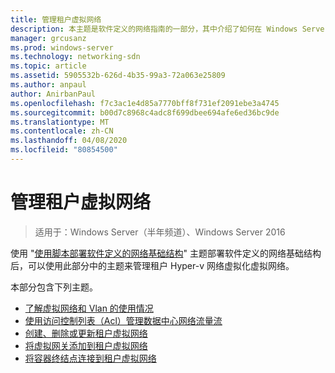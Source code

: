 ```yaml
---
title: 管理租户虚拟网络
description: 本主题是软件定义的网络指南的一部分，其中介绍了如何在 Windows Server 2016 中管理租户工作负荷和虚拟网络。
manager: grcusanz
ms.prod: windows-server
ms.technology: networking-sdn
ms.topic: article
ms.assetid: 5905532b-626d-4b35-99a3-72a063e25809
ms.author: anpaul
author: AnirbanPaul
ms.openlocfilehash: f7c3ac1e4d85a7770bff8f731ef2091ebe3a4745
ms.sourcegitcommit: b00d7c8968c4adc8f699dbee694afe6ed36bc9de
ms.translationtype: MT
ms.contentlocale: zh-CN
ms.lasthandoff: 04/08/2020
ms.locfileid: "80854500"
---
```

# <a name="manage-tenant-virtual-networks"></a>管理租户虚拟网络

>适用于：Windows Server（半年频道）、Windows Server 2016

使用 "[使用脚本部署软件定义的网络基础结构](../../sdn/deploy/Deploy-a-Software-Defined-Network-infrastructure-using-scripts.md)" 主题部署软件定义的网络基础结构后，可以使用此部分中的主题来管理租户 Hyper-v 网络虚拟化虚拟网络。  
  
本部分包含下列主题。  
  
- [了解虚拟网络和 Vlan 的使用情况](Understanding-Usage-of-Virtual-Networks-and-VLANs.md)  
- [使用访问控制列表（Acl）管理数据中心网络流量流](use-acls-for-traffic-flow.md)  
- [创建、删除或更新租户虚拟网络](Create,-Delete,-or-Update-Tenant-Virtual-Networks.md)  
- [将虚拟网关添加到租户虚拟网络](Add-a-Virtual-Gateway-to-a-Tenant-Virtual-Network.md)
- [将容器终结点连接到租户虚拟网络](Connect-container-endpoints-to-a-Tenant-Virtual-Network.md)


